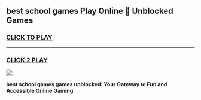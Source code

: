 
## best school games Play Online 👋 Unblocked Games
<h3>
<a href="https://news.freeplayer.one?title=best_school_games&ref=17GH">CLICK TO PLAY</a></h3>
<hr>

<h3>
<a href="https://news.freeplayer.one?title=best_school_games&ref=17GH">CLICK 2 PLAY</a>
  
</h3>

<a href="https://news.freeplayer.one?title=best_school_games&ref=17GH/"><img src="https://clearcache.store/games.png"></a>


**best school games games unblocked: Your Gateway to Fun and Accessible Online Gaming**
